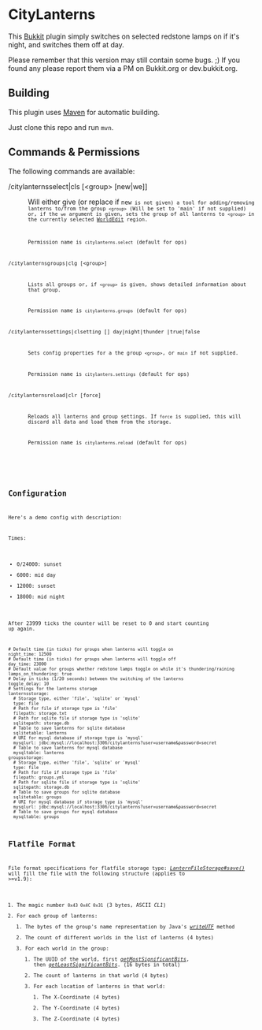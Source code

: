 CityLanterns
============

This [Bukkit](http://bukkit.org/) plugin simply switches on selected redstone lamps on if it's night, and switches them off at day.

Please remember that this version may still contain some bugs. ;) If you found any please report them via a PM on Bukkit.org or dev.bukkit.org.


Building
--------
This plugin uses [Maven](http://maven.apache.org/) for automatic building.

Just clone this repo and run `mvn`.

Commands & Permissions
----------------------

The following commands are available:

<dl>
<dt>/citylanternsselect|cls [&lt;group&gt; [new|we]]</dt>
<dd>
<p>Will either give (or replace if <code>new<code> is not given) a tool for adding/removing lanterns to/from the group <code>&lt;group&gt;</code> (Will be set to 'main' if not supplied) or, if the <code>we</code> argument is given, sets the group of all lanterns to <code>&lt;group&gt;</code> in the currently selected <a href="http://dev.bukkit.org/bukkit-plugins/worldedit/">WorldEdit</a> region.</p>
<p>Permission name is <code>citylanterns.select</code> (default for ops)</p>
</dd>
<dt>/citylanternsgroups|clg [&lt;group&gt;]</dt>
<dd>
<p>Lists all groups or, if <code>&lt;group&gt;</code> is given, shows detailed information about that group.</p>
<p>Permission name is <code>citylanterns.groups</code> (default for ops)</p>
</dd>
<dt>/citylanternssettings|clsetting [<group>] day|night|thunder <number>|true|false</dt>
<dd>
<p>Sets config properties for a the group <code>&lt;group&gt;</code>, or <code>main</code> if not supplied.</p>
<p>Permission name is <code>citylanters.settings</code> (default for ops)</p>
</dd>
<dt>/citylanternsreload|clr [force]</dt>
<dd>
<p>Reloads all lanterns and group settings. If <code>force</code> is supplied, this will discard all data and load them from the storage.</p>
<p>Permission name is <code>citylanterns.reload</code> (default for ops)</p>
</dd>
</dl>


Configuration
-------------

Here's a demo config with description:

Times:
- 0/24000: sunset
- 6000: mid day
- 12000: sunset
- 18000: mid night

After 23999 ticks the counter will be reset to 0 and start counting up again.

```
# Default time (in ticks) for groups when lanterns will toggle on
night_time: 12500
# Default time (in ticks) for groups when lanterns will toggle off
day_time: 23000
# Default value for groups whether redstone lamps toggle on while it's thundering/raining
lamps_on_thundering: true
# Delay in ticks (1/20 seconds) between the switching of the lanterns
toggle_delay: 10
# Settings for the lanterns storage
lanternsstorage:
  # Storage type, either 'file', 'sqlite' or 'mysql'
  type: file
  # Path for file if storage type is 'file'
  filepath: storage.txt
  # Path for sqlite file if storage type is 'sqlite'
  sqlitepath: storage.db
  # Table to save lanterns for sqlite database
  sqlitetable: lanterns
  # URI for mysql database if storage type is 'mysql'
  mysqlurl: jdbc:mysql://localhost:3306/citylanterns?user=username&password=secret
  # Table to save lanterns for mysql database
  mysqltable: lanterns
groupsstorage:
  # Storage type, either 'file', 'sqlite' or 'mysql'
  type: file
  # Path for file if storage type is 'file'
  filepath: groups.yml
  # Path for sqlite file if storage type is 'sqlite'
  sqlitepath: storage.db
  # Table to save groups for sqlite database
  sqlitetable: groups
  # URI for mysql database if storage type is 'mysql'
  mysqlurl: jdbc:mysql://localhost:3306/citylanterns?user=username&password=secret
  # Table to save groups for mysql database
  mysqltable: groups
```

Flatfile Format
-----------

File format specifications for flatfile storage type:
*[LanternFileStorage#save()](https://github.com/ase34/CityLanterns/blob/master/src/main/java/me/ase34/citylanterns/storage/LanternFileStorage.java#L32)* 
will fill the file with the following structure (applies to >=v1.9):

<ol>
<li>The magic number <code>0x43 0x4C 0x31</code> (3 bytes, ASCII <em>CL1</em>)</li>
<li>For each group of lanterns:
<ol>
<li>The bytes of the group's name representation by Java's <em><a href="http://docs.oracle.com/javase/1.4.2/docs/api/java/io/DataOutput.html#writeUTF(java.lang.String)">writeUTF</a></em> method</li>
<li>The count of different worlds in the list of lanterns (4 bytes)</li>
<li>For each world in the group:
<ol>
<li>The UUID of the world, first <em><a href="http://docs.oracle.com/javase/6/docs/api/java/util/UUID.html#getMostSignificantBits()">getMostSignificantBits</a></em>, 
then <em><a href="http://docs.oracle.com/javase/6/docs/api/java/util/UUID.html#getLeastSignificantBits()">getLeastSignificantBits</a></em>. (16 bytes in total)</li>
<li>The count of lanterns in that world (4 bytes)</li>
<li>For each location of lanterns in that world:
<ol>
<li>The X-Coordinate (4 bytes)</li>
<li>The Y-Coordinate (4 bytes)</li>
<li>The Z-Coordinate (4 bytes)</li>
</ol>
</li>
</ol>
</li>
</ol>
</li>
</ol>
